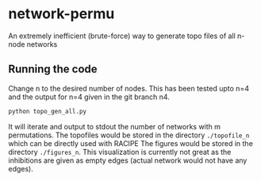 # network-permu
An extremely inefficient (brute-force) way to generate topo files of all n-node networks

## Running the code
Change n to the desired number of nodes. This has been tested upto n=4 and the output for n=4 given in the git branch n4.
```bash
python topo_gen_all.py
```
It will iterate and output to stdout the number of networks with m permutations.
The topofiles would be stored in the directory `./topofile_n` which can be directly used with RACIPE
The figures would be stored in the directory `./figures_n`. This visualization is currently not great as the inhibitions are given as empty edges (actual network would not have any edges).
